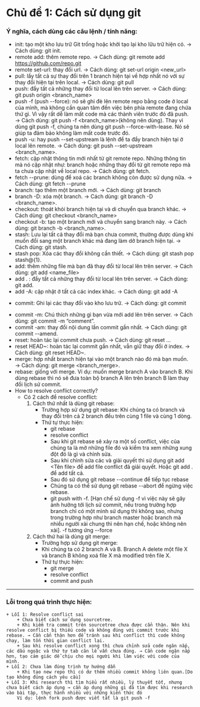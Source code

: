 # Chủ đề 1: Cách sử dụng git

### Ý nghĩa, cách dùng các câu lệnh / tính năng:
  * init: tạo một kho lưu trữ Git trống hoặc khởi tạo lại kho lữu trữ hiện có. 
    → Cách dùng: git init.
  * remote add: thêm remote repo. 
    → Cách dùng: git remote add <remote-name> https://github.com/repo.git
  * remote set-url: thay đổi url. 
    → Cách dùng: git set-url origin <new_url> 
  * pull: lấy tất cả sự thay đổi trên 1 branch hiện tại về hợp nhất  nó với sự thay đổi hiện tại trên local. 
    → Cách dùng: git pull
  * push: đẩy tất cả những thay đổi từ local lên trên server. 
    → Cách dùng: git push origin <branch_name>
  * push -f (push --force): nó sẽ ghi đè lên remote repo bằng code ở local của mình, mà không cần quan tâm đến việc bên phía remote đang chứa thứ gì. Vì vậy rất dễ làm mất code mà các thành viên trước đó đã push. 
    → Cách dùng: git push -f <branch_name>(không nên dùng). Thay vì dùng git push -f, chúng ta nên dùng git push --force-with-lease. Nó sẽ giúp ta đảm bảo không làm mất code trước đó.
  * push -u: hay push --set-upstream là lệnh để ta đẩy branch hiện tại ở local lên remote.
    → Cách dùng: git push --set-upstream <remote> <branch_name>.
  * fetch: cập nhật thông tin mới nhất từ git remote repo. Những thông tin mà nó cập nhật như: branch hoặc những thay đổi từ git remote repo mà ta chưa cập nhật về local repo. 
    → Cách dùng: git fetch.
  * fetch --prune: dùng để xoá các branch không còn được sử dụng nữa. 
    → Cách dùng: git fetch --prune <name>
  * branch: tạo thêm một branch mới. 
    → Cách dùng: git branch <name>
  * branch -D: xóa một branch. 
    → Cách dùng: git branch -D <branch_name>.
  * checkout: thoát khỏi branch hiện tại và di chuyển qua branch khác. 
    → Cách dùng: git checkout <branch_name>
  * checkout -b: tạo một branch mới và chuyển sang branch này. 
    → Cách dùng: git branch -b <branch_name>.
  * stash: Lưu lại tất cả thay đổi mà bạn chưa commit, thường được dùng khi muốn đổi sang một branch khác mà đang làm dở branch hiện tại. 
    → Cách dùng: git stash.
  * stash pop: Xóa các thay đổi không cần thiết. 
    → Cách dùng: git stash pop stash@{1}.
  * add: thêm những file mà bạn đã thay đổi từ local lên trên server. 
    → Cách dùng: git add <name_file>
  * add . :  đẩy tất cả những thay đổi từ local lên trên server. 
    → Cách dùng: git add.
  * add -A: cập nhật ở tất cả các index khác. 
    → Cách dùng: git add -A
  - commit: Ghi lại các thay đổi vào kho lưu trữ. 
    → Cách dùng: git commit
  * commit -m: Chú thích những gì bạn vừa mới add lên trên server. 
 	→ Cách dùng: git commit -m “comment”.
  * commit -am: thay đổi nội dung lần commit gần nhất. 
    → Cách dùng: git commit --amend.
  * reset: hoàn tác lại commit chưa push. 
    → Cách dùng: git reset ...
  * reset HEAD~: hoàn tác lại commit gần nhất, vẫn giữ thay đổi ở index. 
    → Cách dùng: git reset HEAD~.
  * merge: hợp nhất branch hiện tại vào một branch nào đó mà bạn muốn. 
    → Cách dùng: git merge <branch_merge>.
  * rebase: giống với merge. Ví dụ: muốn merge branch A vào branch B. Khi dùng rebase thì nó sẽ đưa toàn bộ branch A lên trên branch B làm thay đổi lịch sử commit.
  * How to resolve conflict correctly?
    * Có 2 cách để resolve conflict:
        1. Cách thứ nhất là dùng git rebase:
            - Trường hợp sử dụng git rebase: Khi chúng ta có branch và thay đổi trên cả 2 branch đều trên cùng 1 file và cùng 1 dòng.
            - Thứ tự thực hiện:
                + git rebase
                + resolve conflict
                + Sau khi git rebase sẽ xảy ra một số conflict, việc của chúng ta là mở những file đó và kiểm tra xem những xung đột đó là gì và chỉnh sửa.
                + Sau khi chỉnh sửa các và giải quyết thì sử dụng git add <Tên file> để add file conflict đã giải quyết. Hoặc git add . để add tất cả.
                + Sau đó sử dụng git rebase --continue để tiếp tục rebase
                + Chúng ta có thể sử dụng git rebase --abort để ngừng việc rebase.
                + git push with -f. [Hạn chế sử dụng -f vì việc này sẽ gây ảnh hưởng tới lịch sử commit, nếu trong trường hợp branch chỉ có một mình sử dụng thì không sao, nhưng trong trường hợp như branch master hoặc branch mà nhiều người xài chung thì nên hạn chế, hoặc không nên xài]. -f tương ứng --force
        2. Cách thứ hai là dùng git merge:
            - Trường hợp sử dụng git merge:
            - Khi chúng ta có 2 branch A và B. Branch A delete một file X và branch B không xoá file X mà modified trên file X. 
            - Thứ tự thực hiện:
                + git merge
                + resolve conflict
                + commit and push
*****
### Lỗi trong quá trình thực hiện:
    + Lỗi 1: Resolve conflict sai
        + Chưa biết cách sử dụng sourcetree.
        + Khi kiểm tra commit trên sourcetree chưa được cẩn thận. Nên khi resolve conflict bị thiếu code và không đúng với commit trước khi rebase. → Cần cẩn thận hơn để tránh sau khi conflict thì code không chạy, làm tốn thời gian conflict lại.
        + Sau khi resolve conflict xong thì chưa chỉnh sửa code ngăn nắp, các dấu ngoặc và thứ tự tab căn lề vẫn chưa đúng. → Cần code ngăn nắp hơn, tạo cảm giác dễ chịu cho mọi người khi làm việc với code của mình.
    + Lỗi 2: Chưa làm đúng trình tự hướng dẫn
        + Khi tạo new repo thì có dư thêm nhiều commit không liên quan.[Do tạo không đúng cách yêu cầu]
    + Lỗi 3: Khi research thì tìm hiểu rất nhiều, lý thuyết tốt, nhưng chưa biết cách áp dụng → cần áp dụng những gì đã tìm được khi research vào bài tập, thực hành nhiều với những kiến thức đó
        Ví dụ: lệnh fork push được viết tắt là git push -f
